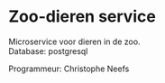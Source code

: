 # Zoo-dieren service
Microservice voor dieren in de zoo.\
Database: postgresql 

Programmeur: Christophe Neefs

